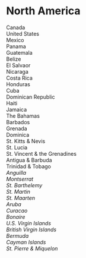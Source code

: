 # **North America**
Canada<br />
United States<br />
Mexico<br />
Panama<br />
Guatemala<br />
Belize<br />
El Salvaor<br />
Nicaraga<br />
Costa Rica<br />
Honduras<br />
Cuba<br />
Dominican Republic<br />
Haiti<br />
Jamaica<br />
The Bahamas<br />
Barbados<br />
Grenada<br />
Dominica<br />
St. Kitts & Nevis<br />
St. Lucia<br />
St. Vincent & the Grenadines<br />
Antigua & Barbuda<br />
Trinidad & Tobago<br />
*Anguilla*<br />
*Montserrat*<br />
*St. Barthelemy*<br />
*St. Martin*<br />
*St. Maarten*<br />
*Aruba*<br />
*Curacao*<br />
*Bonaire*<br />
*U.S. Virgin Islands*<br />
*British Virgin Islands*<br />
*Bermuda*<br />
*Cayman Islands*<br />
*St. Pierre & Miquelon*
